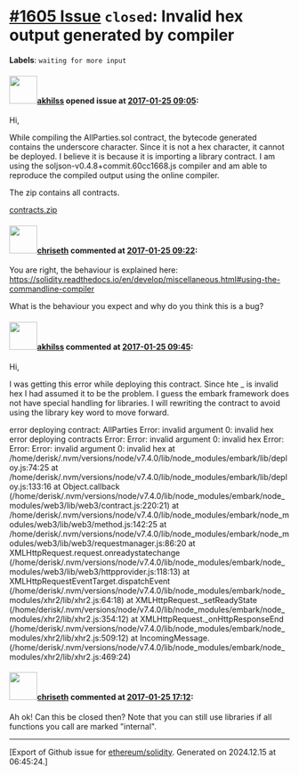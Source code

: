 # [\#1605 Issue](https://github.com/ethereum/solidity/issues/1605) `closed`: Invalid hex output generated by compiler
**Labels**: `waiting for more input`


#### <img src="https://avatars.githubusercontent.com/u/665783?v=4" width="50">[akhilss](https://github.com/akhilss) opened issue at [2017-01-25 09:05](https://github.com/ethereum/solidity/issues/1605):

Hi,

While compiling the AllParties.sol contract, the bytecode generated contains the underscore character. Since it is not a hex character, it cannot be deployed.  I believe it is because it is importing a library contract. 
I am using the soljson-v0.4.8+commit.60cc1668.js compiler and am able to reproduce the compiled output using the online compiler.

The zip contains all contracts.

[contracts.zip](https://github.com/ethereum/solidity/files/729051/contracts.zip)


#### <img src="https://avatars.githubusercontent.com/u/9073706?v=4" width="50">[chriseth](https://github.com/chriseth) commented at [2017-01-25 09:22](https://github.com/ethereum/solidity/issues/1605#issuecomment-275058236):

You are right, the behaviour is explained here: https://solidity.readthedocs.io/en/develop/miscellaneous.html#using-the-commandline-compiler

What is the behaviour you expect and why do you think this is a bug?

#### <img src="https://avatars.githubusercontent.com/u/665783?v=4" width="50">[akhilss](https://github.com/akhilss) commented at [2017-01-25 09:45](https://github.com/ethereum/solidity/issues/1605#issuecomment-275063180):

Hi,

I was getting this error while deploying this contract. Since hte _ is invalid hex I had assumed it to be the problem. I guess the embark framework does not have special handling for libraries. I will rewriting the contract to avoid using the library key word to move forward.

error deploying contract: AllParties
Error: invalid argument 0: invalid hex
error deploying contracts
Error: Error: invalid argument 0: invalid hex
Error: Error: Error: invalid argument 0: invalid hex
    at /home/derisk/.nvm/versions/node/v7.4.0/lib/node_modules/embark/lib/deploy.js:74:25
    at /home/derisk/.nvm/versions/node/v7.4.0/lib/node_modules/embark/lib/deploy.js:133:16
    at Object.callback (/home/derisk/.nvm/versions/node/v7.4.0/lib/node_modules/embark/node_modules/web3/lib/web3/contract.js:220:21)
    at /home/derisk/.nvm/versions/node/v7.4.0/lib/node_modules/embark/node_modules/web3/lib/web3/method.js:142:25
    at /home/derisk/.nvm/versions/node/v7.4.0/lib/node_modules/embark/node_modules/web3/lib/web3/requestmanager.js:86:20
    at XMLHttpRequest.request.onreadystatechange (/home/derisk/.nvm/versions/node/v7.4.0/lib/node_modules/embark/node_modules/web3/lib/web3/httpprovider.js:118:13)
    at XMLHttpRequestEventTarget.dispatchEvent (/home/derisk/.nvm/versions/node/v7.4.0/lib/node_modules/embark/node_modules/xhr2/lib/xhr2.js:64:18)
    at XMLHttpRequest._setReadyState (/home/derisk/.nvm/versions/node/v7.4.0/lib/node_modules/embark/node_modules/xhr2/lib/xhr2.js:354:12)
    at XMLHttpRequest._onHttpResponseEnd (/home/derisk/.nvm/versions/node/v7.4.0/lib/node_modules/embark/node_modules/xhr2/lib/xhr2.js:509:12)
    at IncomingMessage.<anonymous> (/home/derisk/.nvm/versions/node/v7.4.0/lib/node_modules/embark/node_modules/xhr2/lib/xhr2.js:469:24)

#### <img src="https://avatars.githubusercontent.com/u/9073706?v=4" width="50">[chriseth](https://github.com/chriseth) commented at [2017-01-25 17:12](https://github.com/ethereum/solidity/issues/1605#issuecomment-275169502):

Ah ok! Can this be closed then? Note that you can still use libraries if all functions you call are marked "internal".


-------------------------------------------------------------------------------



[Export of Github issue for [ethereum/solidity](https://github.com/ethereum/solidity). Generated on 2024.12.15 at 06:45:24.]
